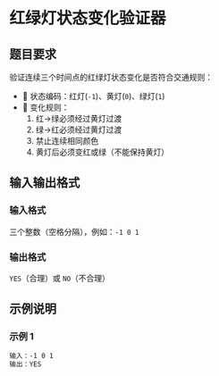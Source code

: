 # 红绿灯状态变化验证器

## 题目要求
验证连续三个时间点的红绿灯状态变化是否符合交通规则：
- 🚦 状态编码：红灯(`-1`)、黄灯(`0`)、绿灯(`1`)
- 🔄 变化规则：
  1. 红→绿必须经过黄灯过渡
  2. 绿→红必须经过黄灯过渡
  3. 禁止连续相同颜色
  4. 黄灯后必须变红或绿（不能保持黄灯）

## 输入输出格式
### 输入格式
三个整数（空格分隔），例如：`-1 0 1`

### 输出格式
`YES`（合理）或 `NO`（不合理）

## 示例说明
### 示例 1
```diff
输入：-1 0 1
输出：YES
```


